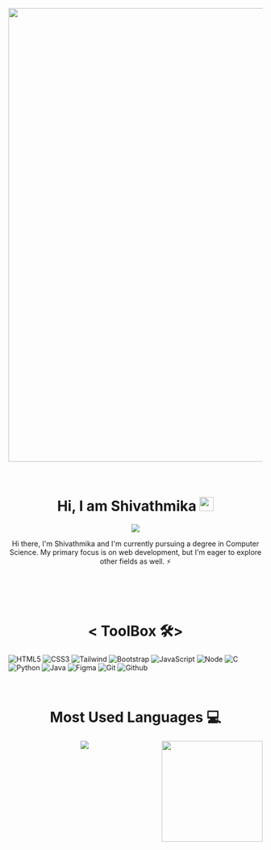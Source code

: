 <p align="center">
<img src="https://media3.giphy.com/media/l0Iy88cWKqBeBN92o/giphy.gif?cid=ecf05e474e41luxcp8cao7h2dymoksrnuunuu5nmgd2p31t8&rid=giphy.gif&ct=g" width=900>
<p>

<br>
<h1 align="center">Hi, I am Shivathmika <img src="https://media.giphy.com/media/hvRJCLFzcasrR4ia7z/giphy.gif" width="28"></h1> 


<p align="center">
    <img src="https://readme-typing-svg.herokuapp.com?color=E22FE4&width=380&height=45&lines=Exploring+myself;Open-Source+Enthusiast;Exploring;Nice+To+Meet+You+...&center=true">
</p>

<p align="center"> Hi there, I'm Shivathmika and I'm currently pursuing a degree in Computer Science. My primary focus is on web development, but I'm eager to explore other fields as well. ⚡</p>

<br><br><br>

<h1 align="center">< ToolBox 🛠></h1>
<p align="center"> 

![HTML5](https://img.shields.io/badge/html5-%23E34F26.svg?style=for-the-badge&logo=html5&logoColor=white)
![CSS3](https://img.shields.io/badge/css3-%231572B6.svg?style=for-the-badge&logo=css3&logoColor=white)
![Tailwind](https://img.shields.io/badge/Tailwind_CSS-38B2AC?style=for-the-badge&logo=tailwind-css&logoColor=white)
![Bootstrap](https://img.shields.io/badge/Bootstrap-563D7C?style=for-the-badge&logo=bootstrap&logoColor=white)
![JavaScript](https://img.shields.io/badge/javascript-%23323330.svg?style=for-the-badge&logo=javascript&logoColor=%23F7DF1E)
![Node](https://img.shields.io/badge/Node.js-43853D?style=for-the-badge&logo=node.js&logoColor=white)
![C](https://img.shields.io/badge/c-%2300599C.svg?style=for-the-badge&logo=c&logoColor=white)
![Python](https://img.shields.io/badge/Python-3776AB?style=for-the-badge&logo=python&logoColor=white)
 ![Java](https://img.shields.io/badge/java-%23ED8B00.svg?style=for-the-badge&logo=java&logoColor=white)
 ![Figma](https://img.shields.io/badge/Figma-F24E1E?style=for-the-badge&logo=figma&logoColor=white)
 ![Git](https://img.shields.io/badge/git-%23F05033.svg?style=for-the-badge&logo=git&logoColor=white)
![Github](https://img.shields.io/badge/github-%23323330.svg?style=for-the-badge&logo=github&logoColor=white&backGround=black)

</p>
<br>



 <h1  align="center">Most Used Languages 💻</h1> 

<p align="center">
<img src="https://github-readme-stats.vercel.app/api/top-langs/?username=Shivathmika20&layout=compact&theme=midnight-purple""><img align='right' src='https://user-images.githubusercontent.com/5713670/87202985-820dcb80-c2b6-11ea-9f56-7ec461c497c3.gif' width='200'>
</p>



<br>

 
